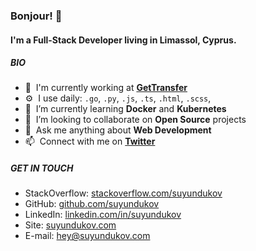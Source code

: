 ### Bonjour! 👋

#### I'm a Full-Stack Developer living in Limassol, Cyprus.

##### BIO

- :office: &nbsp;I'm currently working at **[GetTransfer]**
- :gear: &nbsp;I use daily: `.go`, `.py`, `.js`, `.ts`, `.html`, `.scss`,
- :seedling: &nbsp;I’m currently learning **Docker** and **Kubernetes**
- :dancers: &nbsp;I’m looking to collaborate on **Open Source** projects
- :speech_balloon: &nbsp;Ask me anything about **Web Development**
- :mailbox: &nbsp;Connect with me on **[Twitter]**

##### GET IN TOUCH

- StackOverflow: [stackoverflow.com/suyundukov]
- GitHub: [github.com/suyundukov]
- LinkedIn: [linkedin.com/in/suyundukov]
- Site: [suyundukov.com]
- E-mail: hey@suyundukov.com



[GetTransfer]: https://gettransfer.com/ "GetTransfer.com"
[Twitter]: https://twitter.com/suyundukoff "Twitter"
[github.com/suyundukov]: https://github.com/suyundukov/ "GitHub"
[linkedin.com/in/suyundukov]: https://linkedin.com/in/suyundukov "LinkedIn"
[stackoverflow.com/suyundukov]: https://stackoverflow.com/users/8266641/ "StackOverflow"
[suyundukov.com]: https://suyundukov.com/ "Personal Site"

